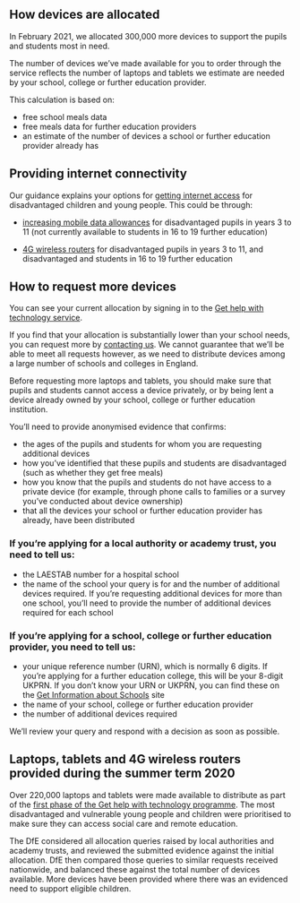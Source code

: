 ## How devices are allocated

In February 2021, we allocated 300,000 more devices to support the pupils and students most in need.

The number of devices we’ve made available for you to order through the service reflects the number of laptops and tablets we estimate are needed by your school, college or further education provider.

This calculation is based on:

* free school meals data
* free meals data for further education providers
* an estimate of the number of devices a school or further education provider already has

## Providing internet connectivity

Our guidance explains your options for [getting internet access](https://get-help-with-tech.education.gov.uk/internet-access) for disadvantaged children and young people. This could be through:

* [increasing mobile data allowances](/about-increasing-mobile-data) for disadvantaged pupils in years 3 to 11 (not currently available to students in 16 to 19 further education)

* [4G wireless routers](/how-to-request-4g-wireless-routers) for disadvantaged pupils in years 3 to 11, and disadvantaged and students in 16 to 19 further education 

## How to request more devices

You can see your current allocation by signing in to the <a class="govuk-link" href="/start">Get help with technology service</a>.

If you find that your allocation is substantially lower than your school needs, you can request more by [contacting us](https://get-help-with-tech.education.gov.uk/get-support). We cannot guarantee that we’ll be able to meet all requests however, as we need to distribute devices among a large number of schools and colleges in England.

Before requesting more laptops and tablets, you should make sure that pupils and students cannot access a device privately, or by being lent a device already owned by your school, college or further education institution.

You’ll need to provide anonymised evidence that confirms:

* the ages of the pupils and students for whom you are requesting additional devices
* how you’ve identified that these pupils and students are disadvantaged (such as whether they get free meals)
* how you know that the pupils and students do not have access to a private device (for example, through phone calls to families or a survey you’ve conducted about device ownership)
* that all the devices your school or further education provider has already, have been distributed

### If you’re applying for a local authority or academy trust, you need to tell us:

* the LAESTAB number for a hospital school
* the name of the school your query is for and the number of additional devices required. If you’re requesting additional devices for more than one school, you’ll need to provide the number of additional devices required for each school

### If you’re applying for a school, college or further education provider, you need to tell us:

* your unique reference number (URN), which is normally 6 digits. If you’re applying for a further education college, this will be your 8-digit UKPRN. If you don’t know your URN or UKPRN, you can find these on the [Get Information about Schools](https://get-information-schools.service.gov.uk/) site
* the name of your school, college or further education provider
* the number of additional devices required

We’ll review your query and respond with a decision as soon as possible.

## Laptops, tablets and 4G wireless routers provided during the summer term 2020

Over 220,000 laptops and tablets were made available to distribute as part of the [first phase of the Get help with technology programme](https://www.gov.uk/guidance/laptops-tablets-and-4g-wireless-routers-provided-during-coronavirus-covid-19). The most disadvantaged and vulnerable young people and children were prioritised to make sure they can access social care and remote education.

The DfE considered all allocation queries raised by local authorities and academy trusts, and reviewed the submitted evidence against the initial allocation. DfE then compared those queries to similar requests received nationwide, and balanced these against the total number of devices available. More devices have been provided where there was an evidenced need to support eligible children.
